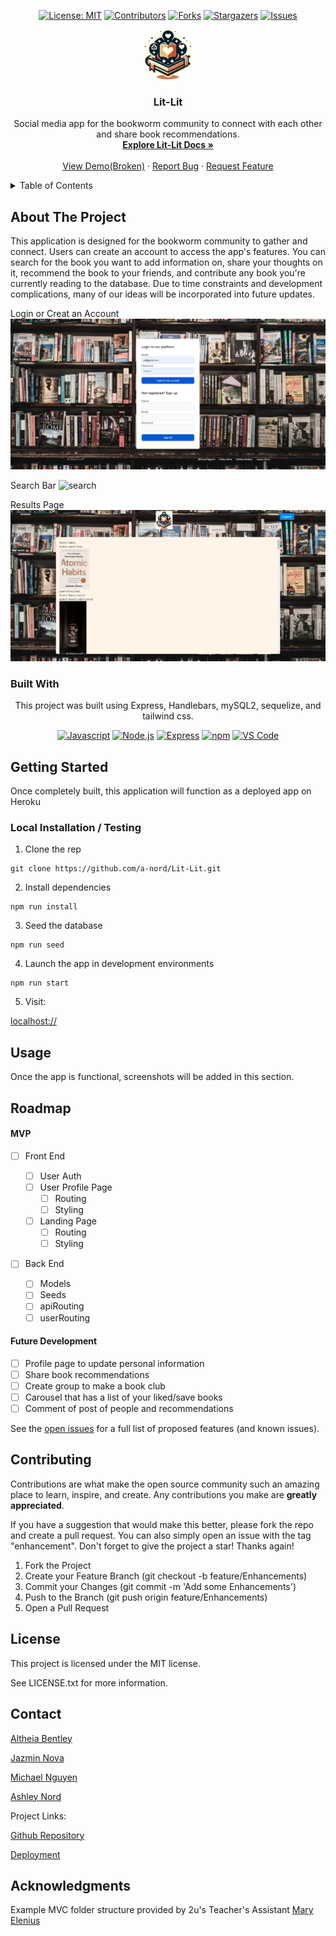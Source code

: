 
<div align="center">

  <!-- Add badges using the following format: -->
  <!-- ![Name](urlToShieldHere)(urlToGithubHere) -->

[![License: MIT](https://img.shields.io/badge/License-MIT-yellow.svg)](https://opensource.org/licenses/MIT)
[![Contributors](https://img.shields.io/github/contributors/404pandas/fun_with_yen.svg?style=plastic&logo=appveyor)](https://github.com/a-nord/Lit-Lit/graphs/contributors)
[![Forks](https://img.shields.io/github/forks/404pandas/fun_with_yen.svg?style=plastic&logo=appveyor)](https://github.com/a-nord/Lit-Lit/network/members)
[![Stargazers](https://img.shields.io/github/stars/404pandas/fun_with_yen.svg?style=plastic&logo=appveyor)](https://github.com/a-nord/Lit-Lit/stargazers)
[![Issues](https://img.shields.io/github/issues/404pandas/fun_with_yen.svg?style=plastic&logo=appveyor)](https://github.com/a-nord/Lit-Lit/issues)

</div>

<!-- PROJECT LOGO -->

<div align="center">
  <a href="https://github.com/a-nord/Lit-Lit">
    <img src="public/images/Lit-Lit-logo.png" alt="Logo" width="80" height="80">
  </a>
  
  <h3 align="center">Lit-Lit</h3>

  <p align="center">
    Social media app for the bookworm community to connect with each other and share book recommendations.    <br />
    <a href="https://github.com/a-nord/Lit-Lit"><strong>Explore Lit-Lit Docs »</strong></a>
    <br />
    <br />
    <!-- !!!IMPORTANT!!! add your deployment link here -->
    <a href="https://github.com/a-nord/Lit-Lit">View Demo(Broken)</a>
    ·
    <a href="https://github.com/a-nord/Lit-Lit/issues">Report Bug</a>
    ·
    <a href="https://github.com/a-nord/Lit-Lit/issues">Request Feature</a>

  </p>
</div>

<!-- TABLE OF CONTENTS -->
<details>
  <summary>Table of Contents</summary>
  <ol>
    <li>
      <a href="#about-the-project">About The Project</a>
      <ul>
        <li><a href="#built-with">Built With</a></li>
      </ul>
    </li>
    <li>
      <a href="#getting-started">Getting Started</a>
      <ul>
        <li><a href="#installation">Installation</a></li>
      </ul>
    </li>
    <li><a href="#usage">Usage</a></li>
    <li><a href="#roadmap">Roadmap</a></li>
    <li><a href="#contributing">Contributing</a></li>
    <li><a href="#license">License</a></li>
    <li><a href="#contact">Contact</a></li>
    <li><a href="#acknowledgments">Acknowledgments</a></li>
  </ol>
</details>

<!-- ABOUT THE PROJECT -->

## About The Project

This application is designed for the bookworm community to gather and connect. Users can create an account to access the app's features. You can search for the book you want to add information on, share your thoughts on it, recommend the book to your friends, and contribute any book you're currently reading to the database. Due to time constraints and development complications, many of our ideas will be incorporated into future updates.

Login or Creat an Account
![login](public/images/loginpage.PNG)

Search Bar
![search](public/images/search.PNG)

Results Page
![results](public/images/results.PNG)

<!--  -->

### Built With

<div align="center">
This project was built using Express, Handlebars, mySQL2, sequelize, and tailwind css.

<!-- TODO -->

[![Javascript](https://img.shields.io/badge/Language-JavaScript-ff0000?style=plastic&logo=JavaScript&logoWidth=10)](https://javascript.info/)
[![Node.js](https://img.shields.io/badge/Framework-Node.js-ff0000?style=plastic&logo=Node.js&logoWidth=10)](https://nodejs.org/en/)
[![Express](https://img.shields.io/badge/Framework-Express-80ff00?style=plastic&logo=Express&logoWidth=10)](https://expressjs.com/)
[![npm](https://img.shields.io/badge/Tools-npm-ff0000?style=plastic&logo=npm&logoWidth=10)](https://www.npmjs.com/)
[![VS Code](https://img.shields.io/badge/IDE-VSCode-ff0000?style=plastic&logo=VisualStudioCode&logoWidth=10)](https://code.visualstudio.com/docs)

</div>

<!-- GETTING STARTED -->

## Getting Started

Once completely built, this application will function as a deployed app on Heroku

### Local Installation / Testing

1. Clone the rep

```
git clone https://github.com/a-nord/Lit-Lit.git
```

2. Install dependencies

```
npm run install
```

3. Seed the database

```
npm run seed
```

4. Launch the app in development environments

```
npm run start
```

5. Visit:

[localhost://]()
<!-- USAGE EXAMPLES -->

## Usage

Once the app is functional, screenshots will be added in this section.

<!-- ROADMAP -->

## Roadmap

#### MVP

<!-- This is a nested check-box that displays a nice checked or unchecked list on your Github repo to show your visitor's a quick road map! -->

- [ ] Front End

  - [ ] User Auth
  - [ ] User Profile Page
    - [ ] Routing
    - [ ] Styling
  - [ ] Landing Page
    - [ ] Routing
    - [ ] Styling

- [ ] Back End
  - [ ] Models
  - [ ] Seeds
  - [ ] apiRouting
  - [ ] userRouting

#### Future Development

- [ ] Profile page to update personal information
- [ ] Share book recommendations
- [ ] Create group to make a book club
- [ ] Carousel that has a list of your liked/save books
- [ ] Comment of post of people and recommendations

See the [open issues](https://github.com/a-nord/Lit-Lit/issues) for a full list of proposed features (and known issues).

<!-- CONTRIBUTING -->

## Contributing

Contributions are what make the open source community such an amazing place to learn, inspire, and create. Any contributions you make are **greatly appreciated**.

If you have a suggestion that would make this better, please fork the repo and create a pull request. You can also simply open an issue with the tag "enhancement".
Don't forget to give the project a star! Thanks again!

1. Fork the Project
2. Create your Feature Branch (git checkout -b feature/Enhancements)
3. Commit your Changes (git commit -m 'Add some Enhancements')
4. Push to the Branch (git push origin feature/Enhancements)
5. Open a Pull Request

<!-- LICENSE -->

## License

This project is licensed under the MIT license.

See LICENSE.txt for more information.

<!-- CONTACT -->

## Contact

<!-- Add your name, portfolio link, and email if you would like here -->

[Altheia Bentley](https://github.com/Aricoria10) 

[Jazmin Nova](https://github.com/Jazminnova) 

[Michael Nguyen](https://github.com/MikeNguyen1092) 

[Ashley Nord](https://github.com/a-nord) 

Project Links:

[Github Repository](https://github.com/a-nord/Lit-Lit)

<!-- !!!IMPORTANT!!! add your deployment link here -->

[Deployment](
https://lit-lit-5480ca7bfcf5.herokuapp.com/)

<!-- ACKNOWLEDGMENTS -->

## Acknowledgments

Example MVC folder structure provided by 2u's Teacher's Assistant [Mary Elenius](https://maryelenius.com/d20)
